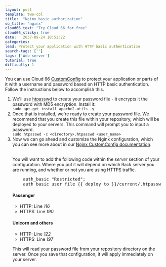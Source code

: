 ```yaml
---
layout: post
template: two-col
title:  "Nginx basic authorization"
so_title: "nginx"
cloud66_text: "Try Cloud 66 for free"
cloud66_sticky: true
date:   2037-09-24 10:51:22
categories: 
lead: Protect your application with HTTP basic authentication
search-tags: ['']
tags: ['Web server']
tutorial: true
difficulty: 1
---
```


You can use Cloud 66 [CustomConfig](/stack-features/custom-config.html) to protect your application or parts of it with a username and password based on HTTP basic authentication.
Follow the instructions below to accomplish this.

<ol class="article-list">
<li>We'll use <a href="http://httpd.apache.org/docs/2.2/programs/htpasswd.html">htpasswd</a> to create your password file - it encrypts it the password with MD5 encryption. Install it:</li>
<code>sudo apt-get install apache2-utils -y</code><br>

<li>Once that is installed, we're ready to create your password file. We recommend that you create this file within your repository, which will be deployed to your servers. This command will prompt you to input a password.</li>
<code>sudo htpasswd -c &#60;directory&#62;.htpasswd &#60;user_name&#62;</code><br>

<li>Now we can go ahead and customize the Nginx configuration, which you can see more about in our <a href="http://help.cloud66.com/web-server/nginx.html">Nginx CustomConfig documentation</a>.</li><br/>

You will want to add the following code within the <i>server</i> section of your configuration. Where you put it will depend on which Rack server you are running, and whether or not you are using HTTPS traffic.

<pre class="prettyprint">
	auth_basic "Restricted";
	auth_basic_user_file &#123;&#123; deploy_to &#125;&#125;/current/.htpasswd;
</pre>

<h4>Passenger</h4>

<ul class="article-list">
<li>HTTP: Line <i>116</i></li>
<li>HTTPS: Line <i>190</i></li>
</ul>

<h4>Unicorn and others</h4>

<ul class="article-list">
<li>HTTP: Line <i>122</i></li>
<li>HTTPS: Line <i>197</i></li>
</ul>

This will read your password file from your repository directory on the server. Once you save that configuration, it will apply immediately on your server.
</ol>